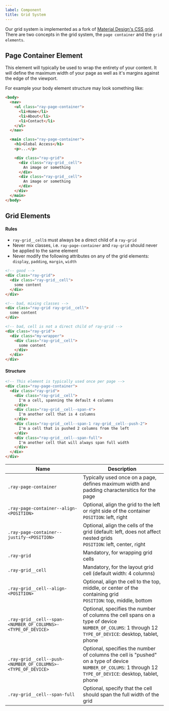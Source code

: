 ```yaml
---
label: Component
title: Grid System
---
```


<page-intro>Our grid system is implemented as a fork of <a href="https://material.io/develop/web/components/layout-grid/" rel="noopener noreferrer" target="_blank">Material Design's CSS grid</a>. There are two concepts in the grid system, the `page container` and the `grid elements`.</page-intro>

## Page Container Element

This element will typically be used to wrap the entirety of your content. It will define the maximum width of your page as well as it's margins against the edge of the viewport.

For example your body element structure may look something like:

```html
<body>
  <nav>
    <ul class="ray-page-container">
      <li>Home</li>
      <li>About</li>
      <li>Contact</li>
    </ul>
  </nav>

  <main class="ray-page-container">
    <h1>Global Access</h1>
    <p>...</p>

    <div class="ray-grid">
      <div class="ray-grid__cell">
        An image or something
      </div>
      <div class="ray-grid__cell">
        An image or something
      </div>
    </div>
  </main>
</body>
```

## Grid Elements

<grid-documentation></grid-documentation>

#### Rules

- `ray-grid__cell`s must always be a direct child of a `ray-grid`
- Never mix classes, i.e. `ray-page-container` and `ray-grid` should never be applied to the same element
- Never modify the following attributes on any of the grid elements: `display`, `padding`, `margin`, `width`

```html
<!-- good -->
<div class="ray-grid">
  <div class="ray-grid__cell">
    some content
  </div>
</div>

<!-- bad, mixing classes -->
<div class="ray-grid ray-grid__cell">
  some content
</div>

<!-- bad, cell is not a direct child of ray-grid -->
<div class="ray-grid">
  <div class="my-wrapper">
    <div class="ray-grid__cell">
      some content
    </div>
  </div>
</div>
```

#### Structure

```html
<!-- This element is typically used once per page -->
<div class="ray-page-container">
  <div class="ray-grid">
    <div class="ray-grid__cell">
      I'm a cell, spanning the default 4 columns
    </div>
    <div class="ray-grid__cell--span-4">
      I'm another cell that is 4 columns
    </div>
    <div class="ray-grid__cell--span-1 ray-grid__cell--push-2">
      I'm a cell that is pushed 2 columns from the left
    </div>
    <div class="ray-grid__cell--span-full">
      I'm another cell that will always span full width
    </div>
  </div>
</div>
```

| Name                                                         | Description                                                                                                                                                        |
| ------------------------------------------------------------ | ------------------------------------------------------------------------------------------------------------------------------------------------------------------ |
| `.ray-page-container`                                        | Typically used once on a page, defines maximum width and padding charactersitics for the page                                                                      |
| `.ray-page-container--align-<POSITION>`                      | Optional, align the grid to the left or right side of the container<br>`POSITION`: left, right                                                                     |
| `.ray-page-container--justify-<POSITION>`                    | Optional, align the cells of the grid (default: left, does not affect nested grids<br>`POSITION`: left, center, right                                              |
| `.ray-grid`                                                  | Mandatory, for wrapping grid cells                                                                                                                                 |
| `.ray-grid__cell`                                            | Mandatory, for the layout grid cell (default width: 4 columns)                                                                                                     |
| `.ray-grid__cell--align-<POSITION>`                          | Optional, align the cell to the top, middle, or center of the containing grid<br>`POSITION`: top, middle, bottom                                                   |
| `.ray-grid__cell--span-<NUMBER_OF_COLUMNS>-<TYPE_OF_DEVICE>` | Optional, specifies the number of columns the cell spans on a type of device<br>`NUMBER_OF_COLUMS`: 1 through 12<br>`TYPE_OF_DEVICE`: desktop, tablet, phone       |
| `.ray-grid__cell--push-<NUMBER_OF_COLUMNS>-<TYPE_OF_DEVICE>` | Optional, specifies the number of columns the cell is "pushed" on a type of device<br>`NUMBER_OF_COLUMS`: 1 through 12<br>`TYPE_OF_DEVICE`: desktop, tablet, phone |
| `.ray-grid__cell--span-full`                                 | Optional, specify that the cell should span the full width of the grid                                                                                             |
